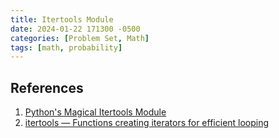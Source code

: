 ```yaml
---
title: Itertools Module
date: 2024-01-22 171300 -0500
categories: [Problem Set, Math]
tags: [math, probability]
---
```




## References
1. [Python's Magical Itertools Module](https://youtu.be/p8FUoSIyIVY?si=aZXgAwDZ7mgab7jZ)
2. [itertools — Functions creating iterators for efficient looping](https://docs.python.org/3/library/itertools.html#itertools.count)